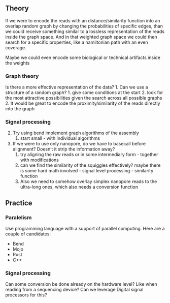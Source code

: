 ## Theory
If we were to encode the reads with an distance/similarity function into an overlap random graph by changing the probabilities of specific edges, than we could receive something similar to a lossless representation of the reads inside the graph space. And in that weighted graph space we could then search for a specific properties, like a hamiltonian path with an even coverage.

Maybe we could even encode some biological or technical artifacts inside the weights

### Graph theory
Is there a more effective representation of the data?
	1. Can we use a structure of a random graph? 
		1. give some conditions at the start
		2. look for the most attractive possibilities given the search across all possible graphs
	2. It would be great to encode the proximity/similarity of the reads directly into the graph


### Signal processing
2. Try using bend implement graph algorithms of the assembly
	1. start small - with individual algorithms
4. If we were to use only nanopore, do we have to basecall before alignment? Doesn’t it strip the information away?
	1. try aligning the raw reads or in some intermediary form - together with modifications
	2. can we find the similarity of the squiggles effectively? maybe there is some hard math involved - signal level processing - similarity function
	3. Also we need to somehow overlay simplex nanopore reads to the ultra-long ones, which also needs a conversion function


## Practice
### Paralelism
Use programming language with a support of parallel computing. Here are a couple of candidates:
- Bend
- Mojo
- Rust
- C++

### Signal processing
Can some conversion be done already on the hardware level? Like when reading from a sequencing device? Can we leverage Digital signal processors for this?
